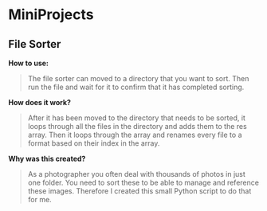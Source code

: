 # MiniProjects


## File Sorter

**How to use:**
> The file sorter can moved to a directory that you want to sort. Then run the file and wait for it to confirm that it has completed sorting.

**How does it work?**

> After it has been moved to the directory that needs to be sorted, it loops through all the files in the directory and adds them to the res array. Then it loops through the array and renames every file to a format based on their index in the array.

**Why was this created?**

> As a photographer you often deal with thousands of photos in just one folder. You need to sort these to be able to manage and reference these images. Therefore I created this small Python script to do that for me.
